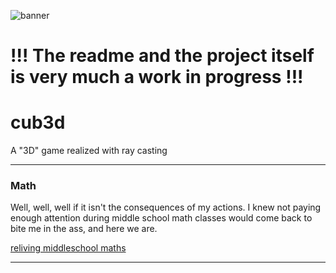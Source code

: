 ![banner](https://i.imgur.com/yQdXzmb.jpeg)

# !!! The readme and the project itself is very much a work in progress !!!

# cub3d
A "3D" game realized with ray casting

---

### Math

Well, well, well if it isn't the consequences of my actions. I knew not paying enough attention during middle school math classes would come back to bite me in the ass, and here we are.

[reliving middleschool maths](https://www.youtube.com/watch?v=NbSee-XM7WA)

---
